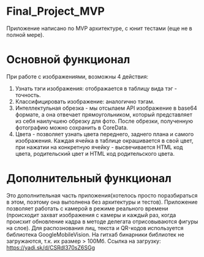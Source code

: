 # Final_Project_MVP

Приложение написано по MVP архитектуре, с юнит тестами (еще не в полной мере).

# Основной функционал
При работе с изображениями, возможны 4 действия: 
1) Узнать тэги изображения: отображается в таблицу вида тэг - точность.
2) Классифицировать изображение: аналогично тэгам.
3) Интеллектульная обрезка - мы отсылаем API изображение в base64 формате, а она отвечает прямоугольником, который представляет из себя наилучшею обрезку для фото. После обрезки, полученную фотографию можно сохранить в CoreData.
4) Цвета - позволяет узнать цвета переднего, заднего плана и самого изображения. Каждая ячейка в таблице окрашивается в свой цвет, при нажатии на конкретную ячейку - высвечивается HTML код цвета, родительский цвет и HTML код родительского цвета.

# Дополнительный функционал
Это дополнительная часть приложения(хотелось просто поразбираться в этом, поэтому она выполнена без архитектуры и тестов). Приложение позволяет работать с камерой в режиме реального времени (происходит захват изображения с камеры и каждый раз, когда происхит обновление кадра в методе делегата отрисовываются фигуры на слое). Для распознования лиц, текста и QR-кодов используется библиотека GoogleMobileVision. На гитхаб бинарники библиотек не загружаются, т.к. их размер > 100Мб. Ссылка на загрузку:  https://yadi.sk/d/CSRdl370sZ6SGg
